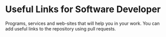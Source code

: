 # Useful Links for Software Developer
Programs, services and web-sites that will help you in your work.
You can add useful links to the repository using pull requests.

